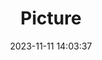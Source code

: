 ---
weight: 1
images:
- /images/edited/48.jpeg
title: Picture
date: 2023-11-11 14:03:37
tags:
- luminar
- work
---